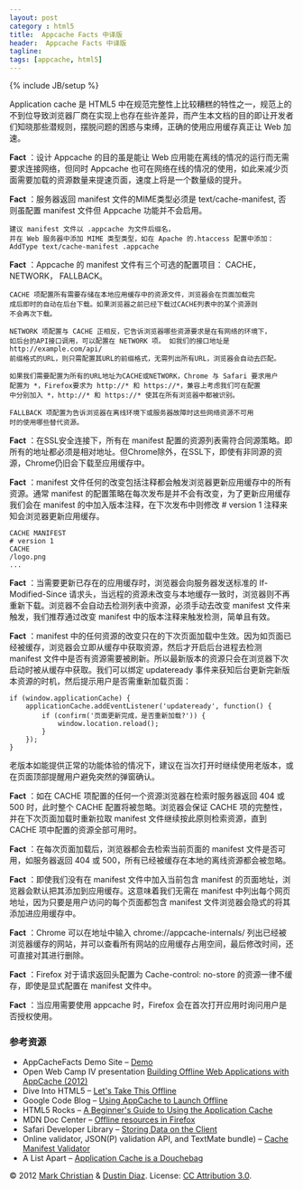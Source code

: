 ```yaml
---
layout: post
category : html5
title:  Appcache Facts 中译版
header:  Appcache Facts 中译版
tagline:
tags: [appcache, html5]
---
```

{% include JB/setup %}

Application cache 是 HTML5 中在规范完整性上比较糟糕的特性之一，规范上的不到位导致浏览器厂商在实现上也存在些许差异，而产生本文档的目的即让开发者们知晓那些潜规则，摆脱问题的困惑与束缚，正确的使用应用缓存真正让 Web 加速。

**Fact** ：设计 Appcache 的目的虽是能让 Web 应用能在离线的情况的运行而无需要求连接网络，但同时 Appcache 也可在网络在线的情况的使用，如此来减少页面需要加载的资源数量来提速页面，速度上将是一个数量级的提升。

**Fact** ：服务器返回 manifest 文件的MIME类型必须是 text/cache-manifest, 否则虽配置 manifest 文件但 Appcache 功能并不会启用。

	建议 manifest 文件以 .appcache 为文件后缀名，
	并在 Web 服务器中添加 MIME 类型类型，如在 Apache 的.htaccess 配置中添加：
	AddType text/cache-manifest .appcache

**Fact** ：Appcache 的 manifest 文件有三个可选的配置项目： CACHE， NETWORK， FALLBACK。

	CACHE 项配置所有需要存储在本地应用缓存中的资源文件，浏览器会在页面加载完
	成后即时的自动在后台下载。如果浏览器之前已经下载过CACHE列表中的某个资源则
	不会再次下载。

	NETWORK 项配置与 CACHE 正相反，它告诉浏览器哪些资源要求是在有网络的环境下，
	如后台的API接口调用，可以配置在 NETWORK 项。 如我们的接口地址是 http://example.com/api/
	前缀格式的URL，则只需配置其URL的前缀格式，无需列出所有URL，浏览器会自动去匹配。

	如果我们需要配置为所有的URL地址为CACHE或NETWORK，Chrome 与 Safari 要求用户
	配置为 *，Firefox要求为 http://* 和 https://*，兼容上考虑我们可在配置
	中分别加入 *，http://* 和 https://* 使其在所有浏览器中都被识别。

	FALLBACK 项配置为告诉浏览器在离线环境下或服务器故障时这些网络资源不可用
	时的使用哪些替代资源。

**Fact** ：在SSL安全连接下，所有在 manifest 配置的资源列表需符合同源策略。即所有的地址都必须是相对地址。但Chrome除外，在SSL下，即使有非同源的资源，Chrome仍旧会下载至应用缓存中。

**Fact** ：manifest 文件任何的改变包括注释都会触发浏览器更新应用缓存中的所有资源。通常 manifest 的配置策略在每次发布是并不会有改变，为了更新应用缓存我们会在 manifest 的中加入版本注释，在下次发布中则修改 # version 1 注释来知会浏览器更新应用缓存。

	CACHE MANIFEST
	# version 1
	CACHE
	/logo.png
	...

**Fact** ：当需要更新已存在的应用缓存时，浏览器会向服务器发送标准的  If-Modified-Since 请求头，当远程的资源未改变与本地缓存一致时，浏览器则不再重新下载。浏览器不会自动去检测列表中资源，必须手动去改变 manifest 文件来触发，我们推荐通过改变 manifest 中的版本注释来触发检测，简单且有效。

**Fact** ：manifest 中的任何资源的改变只在的下次页面加载中生效。因为如页面已经被缓存，浏览器会立即从缓存中获取资源，然后才开启后台进程去检测 manifest 文件中是否有资源需要被刷新。所以最新版本的资源只会在浏览器下次启动时被从缓存中获取。我们可以绑定 updateready 事件来获知后台更新完新版本资源的时机，然后提示用户是否需重新加载页面：

	if (window.applicationCache) {
		applicationCache.addEventListener('updateready', function() {
			if (confirm('页面更新完成，是否重新加载?')) {
				window.location.reload();
			}
		});
	}

老版本如能提供正常的功能体验的情况下，建议在当次打开时继续使用老版本，或在页面顶部提醒用户避免突然的弹窗确认。

**Fact** ：如在 CACHE 项配置的任何一个资源浏览器在检索时服务器返回 404 或 500 时，此时整个 CACHE 配置将被忽略。浏览器会保证 CACHE 项的完整性，并在下次页面加载时重新拉取 manifest 文件继续按此原则检索资源，直到 CACHE 项中配置的资源全部可用时。

**Fact** ：在每次页面加载后，浏览器都会去检索当前页面的 manifest 文件是否可用，如服务器返回 404 或 500，所有已经被缓存在本地的离线资源都会被忽略。

**Fact** ：即使我们没有在 manifest 文件中加入当前包含 manifest 的页面地址，浏览器会默认把其添加到应用缓存。这意味着我们无需在 manifest 中列出每个网页地址，因为只要是用户访问的每个页面都包含 manifest 文件浏览器会隐式的将其添加进应用缓存中。

**Fact** ：Chrome 可以在地址中输入 chrome://appcache-internals/ 列出已经被浏览器缓存的网站，并可以查看所有网站的应用缓存占用空间，最后修改时间，还可直接对其进行删除。

**Fact** ：Firefox 对于请求返回头配置为 Cache-control: no-store 的资源一律不缓存，即使是显式配置在 manifest 文件中。

**Fact** ：当应用需要使用 appcache 时，Firefox 会在首次打开应用时询问用户是否授权使用。


### 参考资源

* AppCacheFacts Demo Site  &ndash; [Demo](http://appcachefacts.info/demo/)
* Open Web Camp IV presentation [Building Offline Web Applications with AppCache (2012)](http://appcachefacts.info/peterlubbers-owc4/index.html)
* Dive Into HTML5 &ndash; [Let's Take This Offline](http://diveintohtml5.info/offline.html)
* Google Code Blog &ndash; [Using AppCache to Launch Offline](http://googlecode.blogspot.com/2009/04/gmail-for-mobile-html5-series-using.html)
* HTML5 Rocks &ndash; [A Beginner's Guide to Using the Application Cache](http://www.html5rocks.com/tutorials/appcache/beginner/)
* MDN Doc Center &ndash; [Offline resources in Firefox](https://developer.mozilla.org/en/offline_resources_in_firefox)
* Safari Developer Library &ndash; [Storing Data on the Client](http://developer.apple.com/library/safari/#documentation/appleapplications/reference/SafariWebContent/Client-SideStorage/Client-SideStorage.html)
* Online validator, JSON(P) validation API, and TextMate bundle) &ndash; [Cache Manifest Validator](http://manifest-validator.com)
* A List Apart  &ndash; [Application Cache is a Douchebag](http://www.alistapart.com/articles/application-cache-is-a-douchebag/)


&copy; 2012 [Mark Christian](http://twitter.com/shinypb) &amp; [Dustin Diaz](http://twitter.com/ded). License: [CC Attribution 3.0](http://creativecommons.org/licenses/by/3.0/).
